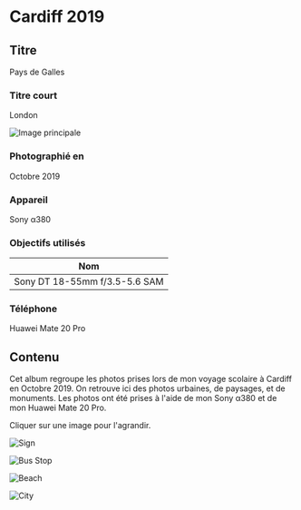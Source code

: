 # Cardiff 2019

## Titre

Pays de Galles

### Titre court

London

![Image principale](https://live.staticflickr.com/65535/53471375247_7980df7c16_o.jpg)

### Photographié en

Octobre 2019

### Appareil

Sony α380

### Objectifs utilisés

| Nom                           |
| ----------------------------- |
| Sony DT 18-55mm f/3.5-5.6 SAM |

### Téléphone

Huawei Mate 20 Pro

## Contenu

Cet album regroupe les photos prises lors de mon voyage scolaire à Cardiff en Octobre 2019. On retrouve ici des photos urbaines, de paysages, et de monuments. Les photos ont été prises à l'aide de mon Sony α380 et de mon Huawei Mate 20 Pro.

Cliquer sur une image pour l'agrandir.

![Sign](https://live.staticflickr.com/65535/53472591354_4cb14f2152_o.jpg)

![Bus Stop](https://live.staticflickr.com/65535/53471375227_69dc179fd1_o.jpg)

![Beach](https://live.staticflickr.com/65535/53472703615_f837ecb841_o.jpg)

![City](https://live.staticflickr.com/65535/53471375232_70786e49d9_o.jpg)
